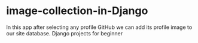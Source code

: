 # image-collection-in-Django
In this app after selecting any profile GitHub we can add its profile image to our site database. Django projects for beginner
